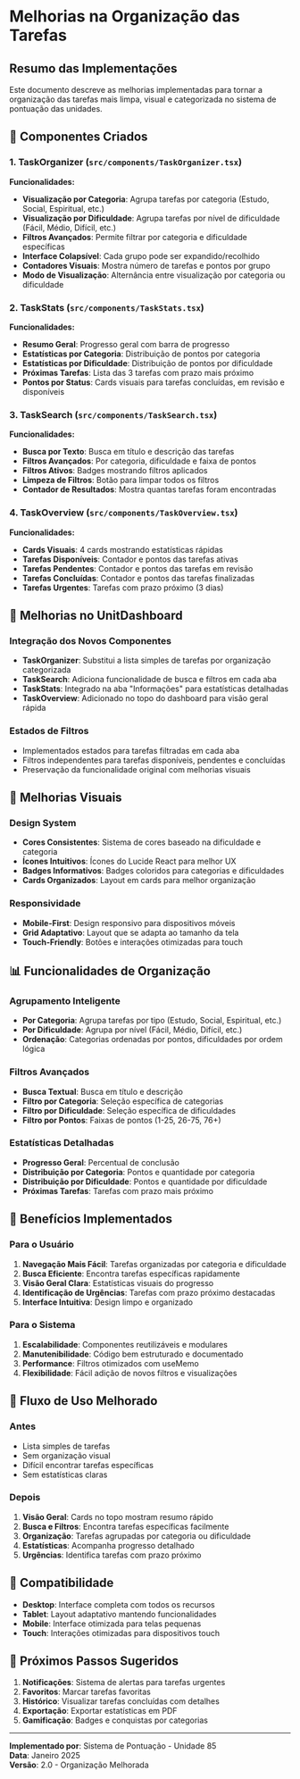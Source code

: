 # Melhorias na Organização das Tarefas

## Resumo das Implementações

Este documento descreve as melhorias implementadas para tornar a organização das tarefas mais limpa, visual e categorizada no sistema de pontuação das unidades.

## 🎯 Componentes Criados

### 1. TaskOrganizer (`src/components/TaskOrganizer.tsx`)
**Funcionalidades:**
- **Visualização por Categoria**: Agrupa tarefas por categoria (Estudo, Social, Espiritual, etc.)
- **Visualização por Dificuldade**: Agrupa tarefas por nível de dificuldade (Fácil, Médio, Difícil, etc.)
- **Filtros Avançados**: Permite filtrar por categoria e dificuldade específicas
- **Interface Colapsível**: Cada grupo pode ser expandido/recolhido
- **Contadores Visuais**: Mostra número de tarefas e pontos por grupo
- **Modo de Visualização**: Alternância entre visualização por categoria ou dificuldade

### 2. TaskStats (`src/components/TaskStats.tsx`)
**Funcionalidades:**
- **Resumo Geral**: Progresso geral com barra de progresso
- **Estatísticas por Categoria**: Distribuição de pontos por categoria
- **Estatísticas por Dificuldade**: Distribuição de pontos por dificuldade
- **Próximas Tarefas**: Lista das 3 tarefas com prazo mais próximo
- **Pontos por Status**: Cards visuais para tarefas concluídas, em revisão e disponíveis

### 3. TaskSearch (`src/components/TaskSearch.tsx`)
**Funcionalidades:**
- **Busca por Texto**: Busca em título e descrição das tarefas
- **Filtros Avançados**: Por categoria, dificuldade e faixa de pontos
- **Filtros Ativos**: Badges mostrando filtros aplicados
- **Limpeza de Filtros**: Botão para limpar todos os filtros
- **Contador de Resultados**: Mostra quantas tarefas foram encontradas

### 4. TaskOverview (`src/components/TaskOverview.tsx`)
**Funcionalidades:**
- **Cards Visuais**: 4 cards mostrando estatísticas rápidas
- **Tarefas Disponíveis**: Contador e pontos das tarefas ativas
- **Tarefas Pendentes**: Contador e pontos das tarefas em revisão
- **Tarefas Concluídas**: Contador e pontos das tarefas finalizadas
- **Tarefas Urgentes**: Tarefas com prazo próximo (3 dias)

## 🔧 Melhorias no UnitDashboard

### Integração dos Novos Componentes
- **TaskOrganizer**: Substitui a lista simples de tarefas por organização categorizada
- **TaskSearch**: Adiciona funcionalidade de busca e filtros em cada aba
- **TaskStats**: Integrado na aba "Informações" para estatísticas detalhadas
- **TaskOverview**: Adicionado no topo do dashboard para visão geral rápida

### Estados de Filtros
- Implementados estados para tarefas filtradas em cada aba
- Filtros independentes para tarefas disponíveis, pendentes e concluídas
- Preservação da funcionalidade original com melhorias visuais

## 🎨 Melhorias Visuais

### Design System
- **Cores Consistentes**: Sistema de cores baseado na dificuldade e categoria
- **Ícones Intuitivos**: Ícones do Lucide React para melhor UX
- **Badges Informativos**: Badges coloridos para categorias e dificuldades
- **Cards Organizados**: Layout em cards para melhor organização

### Responsividade
- **Mobile-First**: Design responsivo para dispositivos móveis
- **Grid Adaptativo**: Layout que se adapta ao tamanho da tela
- **Touch-Friendly**: Botões e interações otimizadas para touch

## 📊 Funcionalidades de Organização

### Agrupamento Inteligente
- **Por Categoria**: Agrupa tarefas por tipo (Estudo, Social, Espiritual, etc.)
- **Por Dificuldade**: Agrupa por nível (Fácil, Médio, Difícil, etc.)
- **Ordenação**: Categorias ordenadas por pontos, dificuldades por ordem lógica

### Filtros Avançados
- **Busca Textual**: Busca em título e descrição
- **Filtro por Categoria**: Seleção específica de categorias
- **Filtro por Dificuldade**: Seleção específica de dificuldades
- **Filtro por Pontos**: Faixas de pontos (1-25, 26-75, 76+)

### Estatísticas Detalhadas
- **Progresso Geral**: Percentual de conclusão
- **Distribuição por Categoria**: Pontos e quantidade por categoria
- **Distribuição por Dificuldade**: Pontos e quantidade por dificuldade
- **Próximas Tarefas**: Tarefas com prazo mais próximo

## 🚀 Benefícios Implementados

### Para o Usuário
1. **Navegação Mais Fácil**: Tarefas organizadas por categoria e dificuldade
2. **Busca Eficiente**: Encontra tarefas específicas rapidamente
3. **Visão Geral Clara**: Estatísticas visuais do progresso
4. **Identificação de Urgências**: Tarefas com prazo próximo destacadas
5. **Interface Intuitiva**: Design limpo e organizado

### Para o Sistema
1. **Escalabilidade**: Componentes reutilizáveis e modulares
2. **Manutenibilidade**: Código bem estruturado e documentado
3. **Performance**: Filtros otimizados com useMemo
4. **Flexibilidade**: Fácil adição de novos filtros e visualizações

## 🔄 Fluxo de Uso Melhorado

### Antes
- Lista simples de tarefas
- Sem organização visual
- Difícil encontrar tarefas específicas
- Sem estatísticas claras

### Depois
1. **Visão Geral**: Cards no topo mostram resumo rápido
2. **Busca e Filtros**: Encontra tarefas específicas facilmente
3. **Organização**: Tarefas agrupadas por categoria ou dificuldade
4. **Estatísticas**: Acompanha progresso detalhado
5. **Urgências**: Identifica tarefas com prazo próximo

## 📱 Compatibilidade

- **Desktop**: Interface completa com todos os recursos
- **Tablet**: Layout adaptativo mantendo funcionalidades
- **Mobile**: Interface otimizada para telas pequenas
- **Touch**: Interações otimizadas para dispositivos touch

## 🎯 Próximos Passos Sugeridos

1. **Notificações**: Sistema de alertas para tarefas urgentes
2. **Favoritos**: Marcar tarefas favoritas
3. **Histórico**: Visualizar tarefas concluídas com detalhes
4. **Exportação**: Exportar estatísticas em PDF
5. **Gamificação**: Badges e conquistas por categorias

---

**Implementado por**: Sistema de Pontuação - Unidade 85  
**Data**: Janeiro 2025  
**Versão**: 2.0 - Organização Melhorada
